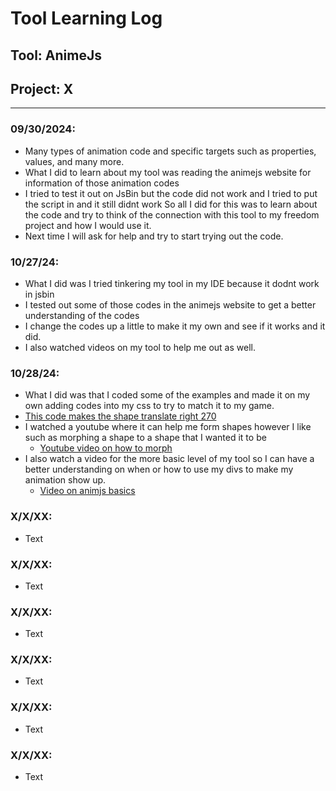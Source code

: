 # Tool Learning Log

## Tool: **AnimeJs**

## Project: **X**

---

### 09/30/2024:
* Many types of animation code and specific targets such as properties, values, and many more.
* What I did to learn about my tool was reading the animejs website for information of those animation codes
* I tried to test it out on JsBin but the code did not work and I tried to put the script in and it still didnt work
So all I did for this was to learn about the code and try to think of the connection with this tool to my freedom project and how I would use it.
* Next time I will ask for help and try to start trying out the code.

### 10/27/24:
* What I did was I tried tinkering my tool in my IDE because it dodnt work in jsbin
* I tested out some of those codes in the animejs website to get a better understanding of the codes
* I change the codes up a little to make it my own and see if it works and it did.
* I also watched videos on my tool to help me out as well.

### 10/28/24:
* What I did was that I coded some of the examples and made it on my own adding codes into my css to try to match it to my game.
* [This code makes the shape translate right 270](image-1.png)
* I watched a youtube where it can help me form shapes however I like such as morphing a shape to a shape that I wanted it to be
    * [Youtube video on how to morph](https://www.youtube.com/watch?v=mAKYW_1f-dw&t=482s)
* I also watch a video for the more basic level of my tool so I can have a better understanding on when or how to use my divs to make my animation show up.
    * [Video on animjs basics](https://www.youtube.com/watch?v=uRDLFXxihgc)


### X/X/XX:
* Text

### X/X/XX:
* Text

### X/X/XX:
* Text

### X/X/XX:
* Text

### X/X/XX:
* Text

### X/X/XX:
* Text


<!--
* Links you used today (websites, videos, etc)
* Things you tried, progress you made, etc
* Challenges, a-ha moments, etc
* Questions you still have
* What you're going to try next
-->
